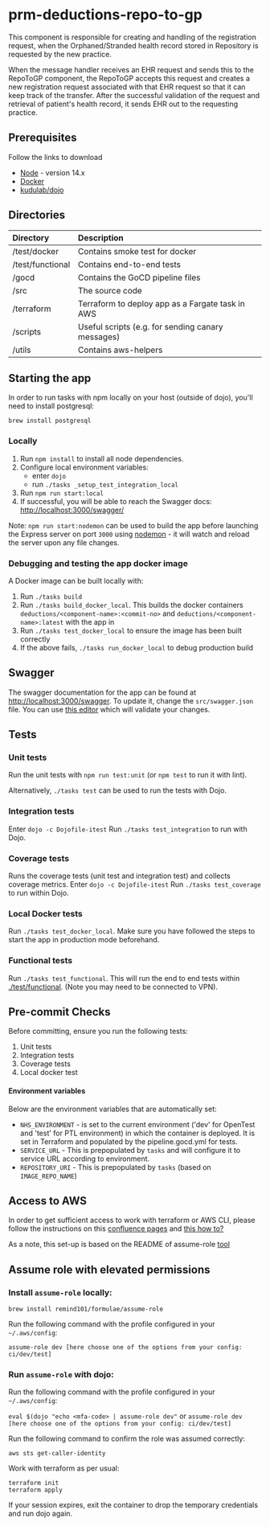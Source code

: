 # prm-deductions-repo-to-gp
This component is responsible for creating and handling of the registration request, when the Orphaned/Stranded health record stored in Repository is requested by the new practice.

When the message handler receives an EHR request and sends this to the RepoToGP component, the RepoToGP accepts this request and creates a new registration request associated with that EHR request so that it can keep track of the transfer.
After the successful validation of the request and retrieval of patient's health record, it sends EHR out to the requesting practice.


## Prerequisites

Follow the links to download

- [Node](https://nodejs.org/en/download/package-manager/#nvm) - version 14.x
- [Docker](https://docs.docker.com/install/)
- [kudulab/dojo](https://github.com/kudulab/dojo#installation)


## Directories

| Directory         | Description                                       |
| :---------------- | :------------------------------------------------ |
| /test/docker      | Contains smoke test for docker                    |
| /test/functional  | Contains end-to-end tests                         |
| /gocd             | Contains the GoCD pipeline files                  |
| /src              | The source code                                   |
| /terraform        | Terraform to deploy app as a Fargate task in AWS  |
| /scripts          | Useful scripts (e.g. for sending canary messages) |
| /utils            | Contains aws-helpers                              |

## Starting the app

In order to run tasks with npm locally on your host (outside of dojo), you'll need to install postgresql:
```
brew install postgresql
```

### Locally

1. Run `npm install` to install all node dependencies.
2. Configure local environment variables:
    - enter `dojo`
    - run `./tasks _setup_test_integration_local`
3. Run `npm run start:local`
4. If successful, you will be able to reach the Swagger docs: [http://localhost:3000/swagger/](http://localhost:3000/swagger/)

Note: `npm run start:nodemon` can be used to build the app before launching the Express server on port `3000` using [nodemon](https://www.npmjs.com/package/nodemon) - it will watch and reload the server upon any file changes.

### Debugging and testing the app docker image

A Docker image can be built locally with:

1. Run `./tasks build`
2. Run `./tasks build_docker_local`. This builds the docker containers `deductions/<component-name>:<commit-no>` and `deductions/<component-name>:latest` with the app in
3. Run `./tasks test_docker_local` to ensure the image has been built correctly
4. If the above fails, `./tasks run_docker_local` to debug production build

## Swagger

The swagger documentation for the app can be found at [http://localhost:3000/swagger](http://localhost:3000/swagger). To update it, change the
`src/swagger.json` file. You can use [this editor](https://editor.swagger.io/) which will validate your changes.

## Tests

### Unit tests

Run the unit tests with `npm run test:unit` (or `npm test` to run it with lint). 

Alternatively, `./tasks test` can be used to run the tests with Dojo.

### Integration tests

Enter `dojo -c Dojofile-itest`
Run `./tasks test_integration` to run with Dojo.

### Coverage tests

Runs the coverage tests (unit test and integration test) and collects coverage metrics.
Enter `dojo -c Dojofile-itest`
Run `./tasks test_coverage` to run within Dojo.

### Local Docker tests

Run `./tasks test_docker_local`. Make sure you have followed the steps to start the app in production mode beforehand.

### Functional tests

Run `./tasks test_functional`. This will run the end to end tests within [./test/functional](./test/functional). (Note you may need to be connected to VPN).

## Pre-commit Checks

Before committing, ensure you run the following tests:

1. Unit tests
2. Integration tests
3. Coverage tests
4. Local docker test

#### Environment variables

Below are the environment variables that are automatically set:

- `NHS_ENVIRONMENT` - is set to the current environment ('dev' for OpenTest and 'test' for PTL environment) in which the container is deployed. It is set in Terraform and populated by the pipeline.gocd.yml for tests.
- `SERVICE_URL` - This is prepopulated by `tasks` and will configure it to service URL according to environment.
- `REPOSITORY_URI` - This is prepopulated by `tasks` (based on `IMAGE_REPO_NAME`)

## Access to AWS

In order to get sufficient access to work with terraform or AWS CLI, please follow the instructions on this [confluence pages](https://gpitbjss.atlassian.net/wiki/spaces/TW/pages/11384160276/AWS+Accounts+and+Roles)
and [this how to?](https://gpitbjss.atlassian.net/wiki/spaces/TW/pages/11286020174/How+to+set+up+access+to+AWS+from+CLI)

As a note, this set-up is based on the README of assume-role [tool](https://github.com/remind101/assume-role)

## Assume role with elevated permissions

### Install `assume-role` locally:
`brew install remind101/formulae/assume-role`

Run the following command with the profile configured in your `~/.aws/config`:

`assume-role dev [here choose one of the options from your config: ci/dev/test]`

### Run `assume-role` with dojo:
Run the following command with the profile configured in your `~/.aws/config`:

`eval $(dojo "echo <mfa-code> | assume-role dev"`
or
`assume-role dev [here choose one of the options from your config: ci/dev/test]`

Run the following command to confirm the role was assumed correctly:

`aws sts get-caller-identity`

Work with terraform as per usual:

```
terraform init
terraform apply
```

If your session expires, exit the container to drop the temporary credentials and run dojo again.
